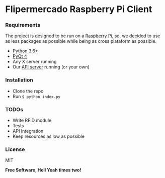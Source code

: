 # Flipermercado Raspberry Pi Client
### Requirements
The project is designed to be run on a [Raspberry Pi](https://www.raspberrypi.org/), so, we decided to use as less packages as possible while being as cross plataform as possible.

  - [Python 3.6+](https://www.python.org/downloads/release/python-360/)
  - [PyQt 4](https://www.riverbankcomputing.com/software/pyqt/download)
  - Any X server running
  - Our [API server](https://github.com/izn/flipermercado-api) running (or your own)

### Installation

  - Clone the repo
  - Run ```$ python index.py```

### TODOs

 - Write RFID module
 - Tests
 - API Integration
 - Keep resources as low as possible

### License

MIT


**Free Software, Hell Yeah times two!**
